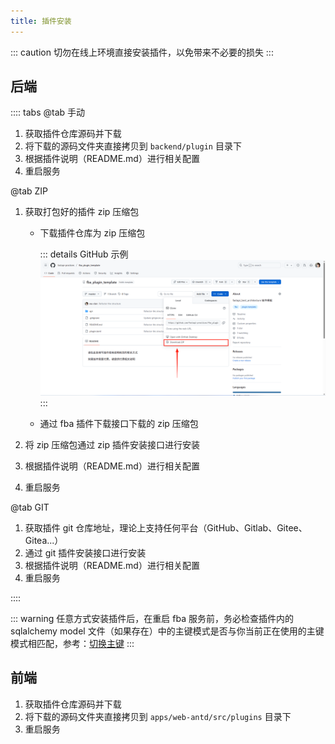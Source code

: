 ```yaml
---
title: 插件安装
---
```


::: caution
切勿在线上环境直接安装插件，以免带来不必要的损失
:::

## 后端

:::: tabs
@tab 手动

1. 获取插件仓库源码并下载
2. 将下载的源码文件夹直接拷贝到 `backend/plugin` 目录下
3. 根据插件说明（README.md）进行相关配置
4. 重启服务

@tab ZIP

1. 获取打包好的插件 zip 压缩包 <Badge type="warning" text="二选一" />

    - 下载插件仓库为 zip 压缩包

      ::: details GitHub 示例
      ![zip](/images/plugin_zip.png)
      :::

    - 通过 fba 插件下载接口下载的 zip 压缩包

2. 将 zip 压缩包通过 zip 插件安装接口进行安装
3. 根据插件说明（README.md）进行相关配置
4. 重启服务

@tab GIT

1. 获取插件 git 仓库地址，理论上支持任何平台（GitHub、Gitlab、Gitee、Gitea...）
2. 通过 git 插件安装接口进行安装
3. 根据插件说明（README.md）进行相关配置
4. 重启服务

::::

::: warning
任意方式安装插件后，在重启 fba 服务前，务必检查插件内的 sqlalchemy model
文件（如果存在）中的主键模式是否与你当前正在使用的主键模式相匹配，参考：[切换主键](../backend/reference/pk.md)
:::

## 前端

1. 获取插件仓库源码并下载
2. 将下载的源码文件夹直接拷贝到 `apps/web-antd/src/plugins` 目录下
3. 重启服务
